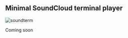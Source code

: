 ## Minimal SoundCloud terminal player

![soundterm](https://mrsum.ru/blog/content/images/2016/08/soundterm-1.png)

Coming soon
